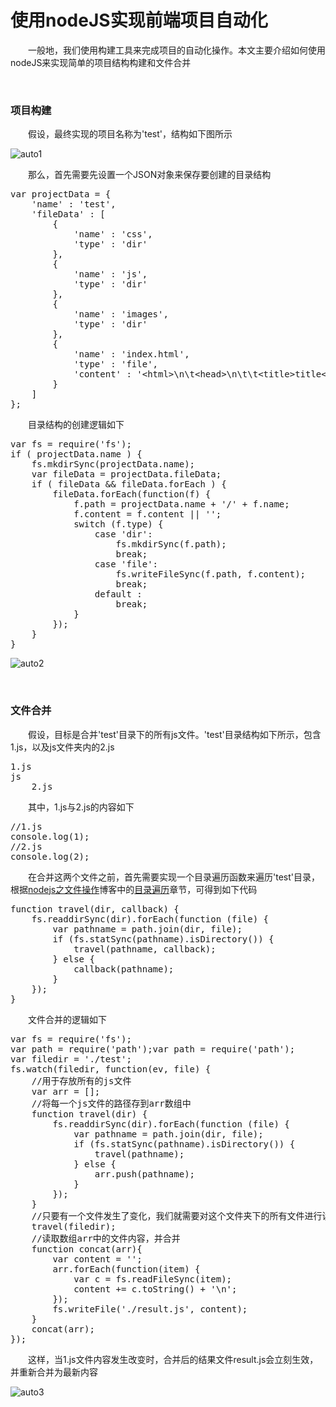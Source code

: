 # 使用nodeJS实现前端项目自动化

　　一般地，我们使用构建工具来完成项目的自动化操作。本文主要介绍如何使用nodeJS来实现简单的项目结构构建和文件合并

&nbsp;

### 项目构建

　　假设，最终实现的项目名称为'test'，结构如下图所示


![auto1](https://pic.xiaohuochai.site/blog/nodejs_auto1.png)


　　那么，首先需要先设置一个JSON对象来保存要创建的目录结构

<div class="cnblogs_code">
<pre>var projectData = {
    'name' : 'test',
    'fileData' : [
        {
            'name' : 'css',
            'type' : 'dir'
        },
        {
            'name' : 'js',
            'type' : 'dir'
        },
        {
            'name' : 'images',
            'type' : 'dir'
        },
        {
            'name' : 'index.html',
            'type' : 'file',
            'content' : '&lt;html&gt;\n\t&lt;head&gt;\n\t\t&lt;title&gt;title&lt;/title&gt;\n\t&lt;/head&gt;\n\t&lt;body&gt;\n\t\t&lt;h1&gt;Hello&lt;/h1&gt;\n\t&lt;/body&gt;\n&lt;/html&gt;',
        }
    ]
};</pre>
</div>

　　目录结构的创建逻辑如下

<div class="cnblogs_code">
<pre>var fs = require('fs');
if ( projectData.name ) {
    fs.mkdirSync(projectData.name);
    var fileData = projectData.fileData;
    if ( fileData &amp;&amp; fileData.forEach ) {
        fileData.forEach(function(f) {
            f.path = projectData.name + '/' + f.name;
            f.content = f.content || '';
            switch (f.type) {
                case 'dir':
                    fs.mkdirSync(f.path);
                    break;
                case 'file':
                    fs.writeFileSync(f.path, f.content);
                    break;
                default :
                    break;
            }
        });
    }
}</pre>
</div>

![auto2](https://pic.xiaohuochai.site/blog/nodejs_auto2.png)


&nbsp;

### 文件合并

　　假设，目标是合并'test'目录下的所有js文件。'test'目录结构如下所示，包含1.js，以及js文件夹内的2.js

<div class="cnblogs_code">
<pre>1.js
js
    2.js</pre>
</div>

　　其中，1.js与2.js的内容如下

<div class="cnblogs_code">
<pre>//1.js
console.log(1);
//2.js
console.log(2);</pre>
</div>

　　在合并这两个文件之前，首先需要实现一个目录遍历函数来遍历'test'目录，根据[nodejs之文件操作](http://www.cnblogs.com/xiaohuochai/p/6938104.html)博客中的[目录遍历](http://www.cnblogs.com/xiaohuochai/p/6938104.html#anchor5)章节，可得到如下代码

<div class="cnblogs_code">
<pre>function travel(dir, callback) {
    fs.readdirSync(dir).forEach(function (file) {
        var pathname = path.join(dir, file);
        if (fs.statSync(pathname).isDirectory()) {
            travel(pathname, callback);
        } else {
            callback(pathname);
        }
    });
}</pre>
</div>

　　文件合并的逻辑如下

<div class="cnblogs_code">
<pre>var fs = require('fs');
var path = require('path');var path = require('path');
var filedir = './test';
fs.watch(filedir, function(ev, file) {
    //用于存放所有的js文件
    var arr = [];
    //将每一个js文件的路径存到arr数组中
    function travel(dir) {
        fs.readdirSync(dir).forEach(function (file) {
            var pathname = path.join(dir, file);       
            if (fs.statSync(pathname).isDirectory()) {
                travel(pathname);
            } else {
                arr.push(pathname);
            }
        });
    }      
    //只要有一个文件发生了变化，我们就需要对这个文件夹下的所有文件进行读取，然后合并
    travel(filedir);
    //读取数组arr中的文件内容，并合并
    function concat(arr){
        var content = '';
        arr.forEach(function(item) {
            var c = fs.readFileSync(item);
            content += c.toString() + '\n';
        });    
        fs.writeFile('./result.js', content);
    }
    concat(arr);
});</pre>
</div>

　　这样，当1.js文件内容发生改变时，合并后的结果文件result.js会立刻生效，并重新合并为最新内容


![auto3](https://pic.xiaohuochai.site/blog/nodejs_auto3.gif)


